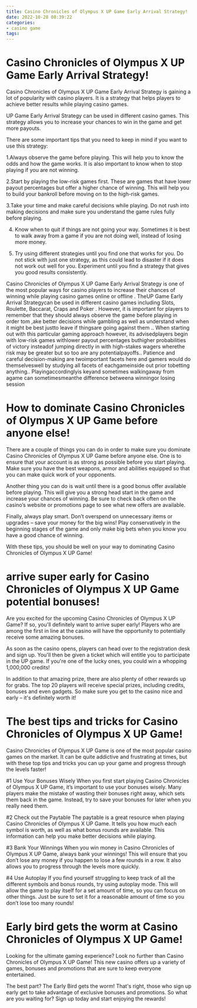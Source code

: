 ```yaml
---
title: Casino Chronicles of Olympus X UP Game Early Arrival Strategy!
date: 2022-10-28 08:39:22
categories:
- casino game
tags:
---
```



#  Casino Chronicles of Olympus X UP Game Early Arrival Strategy!

Casino Chronicles of Olympus X UP Game Early Arrival Strategy is gaining a lot of popularity with casino players. It is a strategy that helps players to achieve better results while playing casino games.

UP Game Early Arrival Strategy can be used in different casino games. This strategy allows you to increase your chances to win in the game and get more payouts.

There are some important tips that you need to keep in mind if you want to use this strategy:

1.Always observe the game before playing. This will help you to know the odds and how the game works. It is also important to know when to stop playing if you are not winning.

2.Start by playing the low-risk games first. These are games that have lower payout percentages but offer a higher chance of winning. This will help you to build your bankroll before moving on to the high-risk games.

3.Take your time and make careful decisions while playing. Do not rush into making decisions and make sure you understand the game rules fully before playing.

4. Know when to quit if things are not going your way. Sometimes it is best to walk away from a game if you are not doing well, instead of losing more money.

5. Try using different strategies until you find one that works for you. Do not stick with just one strategy, as this could lead to disaster if it does not work out well for you. Experiment until you find a strategy that gives you good results consistently.


  Casino Chronicles of Olympus X UP Game Early Arrival Strategy is one of the most popular ways for casino players to increase their chances of winning while playing casino games online or offline . TheUP Game Early Arrival Strategycan be used in different casino games including Slots, Roulette, Baccarat, Craps and Poker . However, it is important for players to remember that they should always observe the game before playing in order tom ,ake better decisions while gambling as well as understand when it might be best justto leave if thingsare going against them .. When starting out with this particular gaming approach however, its advisedplayers begin with low-risk games withlower payout percentages buthigher probabilities of victory insteadof jumping directly in with high-stakes wagers wherethe risk may be greater but so too are any potentialpayoffs.. Patience and careful decision-making are twoimportant facets here and gamers would do themselveswell by studying all facets of eachgameinside out prior tobetting anything.. Playingaccordinglyis keyand sometimes walkingaway from agame can sometimesmeanthe difference betweena winningor losing session

#  How to dominate Casino Chronicles of Olympus X UP Game before anyone else!

There are a couple of things you can do in order to make sure you dominate Casino Chronicles of Olympus X UP Game before anyone else. One is to ensure that your account is as strong as possible before you start playing. Make sure you have the best weapons, armor and abilities equipped so that you can make quick work of your opponents.

Another thing you can do is wait until there is a good bonus offer available before playing. This will give you a strong head start in the game and increase your chances of winning. Be sure to check back often on the casino’s website or promotions page to see what new offers are available.

Finally, always play smart. Don’t overspend on unnecessary items or upgrades – save your money for the big wins! Play conservatively in the beginning stages of the game and only make big bets when you know you have a good chance of winning.

With these tips, you should be well on your way to dominating Casino Chronicles of Olympus X UP Game!

#   arrive super early for Casino Chronicles of Olympus X UP Game potential bonuses!

Are you excited for the upcoming Casino Chronicles of Olympus X UP Game? If so, you'll definitely want to arrive super early! Players who are among the first in line at the casino will have the opportunity to potentially receive some amazing bonuses.

As soon as the casino opens, players can head over to the registration desk and sign up. You'll then be given a ticket which will entitle you to participate in the UP game. If you're one of the lucky ones, you could win a whopping 1,000,000 credits!

In addition to that amazing prize, there are also plenty of other rewards up for grabs. The top 20 players will receive special prizes, including credits, bonuses and even gadgets. So make sure you get to the casino nice and early – it's definitely worth it!

#   The best tips and tricks for Casino Chronicles of Olympus X UP Game! 

Casino Chronicles of Olympus X UP Game is one of the most popular casino games on the market. It can be quite addictive and frustrating at times, but with these top tips and tricks you can up your game and progress through the levels faster!

#1 Use Your Bonuses Wisely 
When you first start playing Casino Chronicles of Olympus X UP Game, it’s important to use your bonuses wisely. Many players make the mistake of wasting their bonuses right away, which sets them back in the game. Instead, try to save your bonuses for later when you really need them.

#2 Check out the Paytable 
The paytable is a great resource when playing Casino Chronicles of Olympus X UP Game. It tells you how much each symbol is worth, as well as what bonus rounds are available. This information can help you make better decisions while playing.

#3 Bank Your Winnings 
When you win money in Casino Chronicles of Olympus X UP Game, always bank your winnings! This will ensure that you don’t lose any money if you happen to lose a few rounds in a row. It also allows you to progress through the levels more quickly.

#4 Use Autoplay 
If you find yourself struggling to keep track of all the different symbols and bonus rounds, try using autoplay mode. This will allow the game to play itself for a set amount of time, so you can focus on other things. Just be sure to set it for a reasonable amount of time so you don’t lose too many rounds!

#  Early bird gets the worm at Casino Chronicles of Olympus X UP Game!

Looking for the ultimate gaming experience? Look no further than Casino Chronicles of Olympus X UP Game! This new casino offers up a variety of games, bonuses and promotions that are sure to keep everyone entertained.

The best part? The Early Bird gets the worm! That's right, those who sign up early get to take advantage of exclusive bonuses and promotions. So what are you waiting for? Sign up today and start enjoying the rewards!